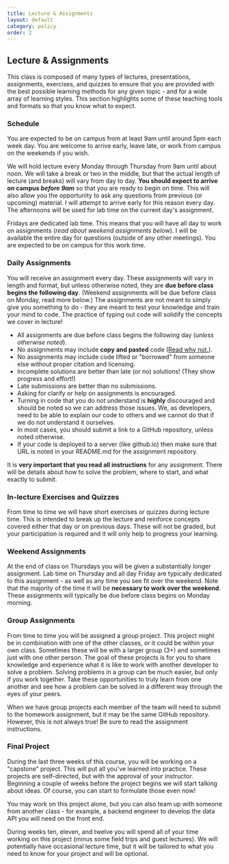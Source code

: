 ```yaml
---
title: Lecture & Assignments
layout: default
category: policy
order: 2
---
```


## Lecture & Assignments

This class is composed of many types of lectures, presentations, assignments, exercises, and quizzes to ensure that you are provided with the best possible learning methods for any given topic - and for a wide array of learning styles. This section highlights some of these teaching tools and formats so that you know what to expect.

<nav class='toc'></nav>

### Schedule

You are expected to be on campus from at least 9am until around 5pm each week day. You are welcome to arrive early, leave late, or work from campus on the weekends if you wish.

We will hold lecture every Monday through Thursday from 9am until about noon. We will take a break or two in the middle, but that the actual length of lecture (and breaks) will vary from day to day. **You should expect to arrive on campus _before 9am_** so that you are ready to begin on time. This will also allow you the opportunity to ask any questions from previous (or upcoming) material. I will attempt to arrive early for this reason every day. The afternoons will be used for lab time on the current day's assignment.

Fridays are dedicated lab time. This means that you will have all day to work on assignments (_read about weekend assignments below_). I will be available the entire day for questions (outside of any other meetings). You are expected to be on campus for this work time.

### Daily Assignments

You will receive an assignment every day. These assignments will vary in length and format, but unless otherwise noted, they are **due before class begins the following day**. (Weekend assignments will be due before class on Monday, read more below.) The assignments are not meant to simply give you something to do - they are meant to test your knowledge and train your mind to code. The practice of typing out code will solidify the concepts we cover in lecture!

* All assignments are due before class begins the following day (_unless otherwise noted_).
* No assignments may include **copy and pasted** code ([Read why not.](https://tommcfarlin.com/copy-and-paste-programmers/)).
* No assignments may include code lifted or "borrowed" from someone else without proper citation and licensing.
* Incomplete solutions are better than late (or no) solutions! (They show progress and effort!)
* Late submissions are better than no submissions.
* Asking for clarify or help on assignments is encouraged.
* Turning in code that you do not understand is **highly** discouraged and should be noted so we can address those issues. We, as developers, need to be able to explain our code to others and we cannot do that if we do not understand it ourselves.
* In most cases, you should submit a link to a GitHub repository, unless noted otherwise.
* If your code is deployed to a server (like github.io) then make sure that URL is noted in your README.md for the assignment repository.

It is **very important that you read all instructions** for any assignment. There will be details about how to solve the problem, where to start, and what exactly to submit.

### In-lecture Exercises and Quizzes

From time to time we will have short exercises or quizzes during lecture time. This is intended to break up the lecture and reinforce concepts covered either that day or on previous days. These will not be graded, but your participation is required and it will only help to progress your learning.

### Weekend Assignments

At the end of class on Thursdays you will be given a substantially longer assignment. Lab time on Thursday and all day Friday are typically dedicated to this assignment - as well as any time you see fit over the weekend. Note that the majority of the time it will be **necessary to work over the weekend**. These assignments will typically be due before class begins on Monday morning.

### Group Assignments

From time to time you will be assigned a group project. This project might be in combination with one of the other classes, or it could be within your own class. Sometimes these will be with a larger group (3+) and sometimes just with one other person. The goal of these projects is for you to share knowledge and experience what it is like to work with another developer to solve a problem. Solving problems in a group can be much easier, but only if you work together. Take these opportunities to truly learn from one another and see how a problem can be solved in a different way through the eyes of your peers.

When we have group projects each member of the team will need to submit to the homework assignment, but it may be the same GitHub repository. However, this is not always true! Be sure to read the assignment instructions.

### Final Project

During the last three weeks of this course, you will be working on a "capstone" project. This will put all you've learned into practice. These projects are self-directed, but with the approval of your instructor. Beginning a couple of weeks before the project begins we will start talking about ideas. Of course, you can start to formulate those even now!

You may work on this project alone, but you can also team up with someone from another class - for example, a backend engineer to develop the data API you will need on the front end.

During weeks ten, eleven, and twelve you will spend all of your time working on this project (minus some field trips and guest lectures). We will potentially have occasional lecture time, but it will be tailored to what you need to know for your project and will be optional.
